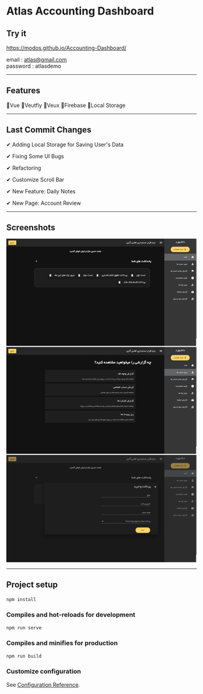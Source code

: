 # Atlas Accounting Dashboard

## Try it

https://modos.github.io/Accounting-Dashboard/

email : atlas@gmail.com
<br>
password : atlasdemo

<hr>

## Features

🔸Vue
🔸Veutfiy
🔸Veux
🔸Firebase
🔸Local Storage

<hr>

## Last Commit Changes

✔ Adding Local Storage for Saving User's Data
<br>

✔ Fixing Some UI Bugs
<br>

✔ Refactoring
<br>

✔ Customize Scroll Bar
<br>

✔ New Feature: Daily Notes
<br>

✔ New Page: Account Review



<hr>

## Screenshots

<img src='screenshots/1.png'/>
<img src='screenshots/2.png'/>
<img src='screenshots/3.png'/>

<hr>

## Project setup
```
npm install
```

### Compiles and hot-reloads for development
```
npm run serve
```

### Compiles and minifies for production
```
npm run build
```

### Customize configuration
See [Configuration Reference](https://cli.vuejs.org/config/).
